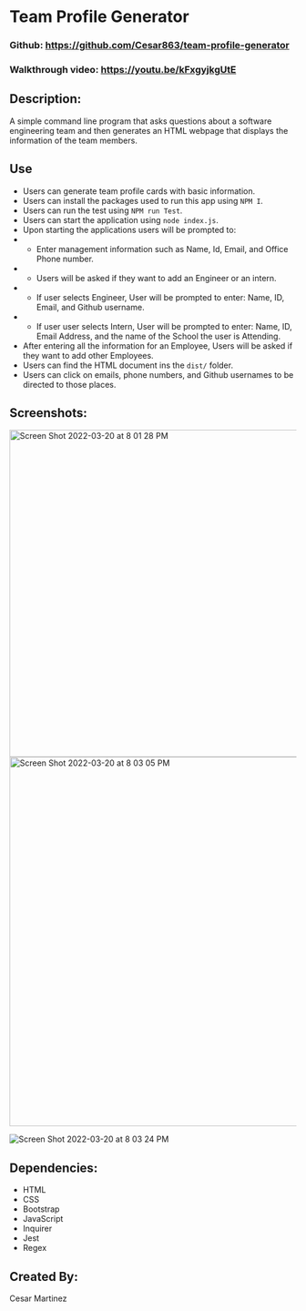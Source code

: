# Team Profile Generator

### Github: https://github.com/Cesar863/team-profile-generator

### Walkthrough video: https://youtu.be/kFxgyjkgUtE

## Description:
A simple command line program that asks questions about a software engineering team and then generates an HTML webpage that displays the information of the team members.

## Use
- Users can generate team profile cards with basic information.
- Users can install the packages used to run this app using `NPM I`.
- Users can run the test using `NPM run Test`.
- Users can start the application using `node index.js`.
- Upon starting the applications users will be prompted to:
- - Enter management information such as Name, Id, Email, and Office Phone number.
- - Users will be asked if they want to add an Engineer or an intern.
- - If user selects Engineer, User will be prompted to enter: Name, ID, Email, and Github username.
- - If user user selects Intern, User will be prompted to enter: Name, ID, Email Address, and the name of the School the user is Attending.
- After entering all the information for an Employee, Users will be asked if they want to add other Employees. 
- Users can find the HTML document ins the `dist/` folder.
- Users can click on emails, phone numbers, and Github usernames to be directed to those places.

## Screenshots:

<img width="575" alt="Screen Shot 2022-03-20 at 8 01 28 PM" src="https://user-images.githubusercontent.com/90540881/159191751-2d36a4b1-8a4f-4b0c-a641-b93ad7068ecf.png">

<img width="649" alt="Screen Shot 2022-03-20 at 8 03 05 PM" src="https://user-images.githubusercontent.com/90540881/159191753-19acbc59-c972-43e2-aa1a-778f75394a1b.png">

![Screen Shot 2022-03-20 at 8 03 24 PM](https://user-images.githubusercontent.com/90540881/159191771-309af0c2-eeca-4a78-83ad-558378a4da05.png)

## Dependencies:
- HTML
- CSS
- Bootstrap
- JavaScript
- Inquirer
- Jest
- Regex

## Created By:
Cesar Martinez
